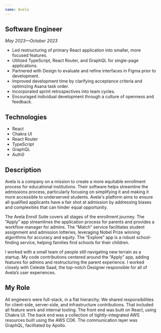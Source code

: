 ```yaml
---
name: Avela
---
```


## Software Engineer

_May 2023—October 2023_

- Led restructuring of primary React application into smaller, more focused features.
- Utilized TypeScript, React Router, and GraphQL for single-page applications.
- Partnered with Design to evaluate and refine interfaces in Figma prior to development.
- Improved development time by clarifying acceptance criteria and optimizing Asana task order.
- Incorporated sprint retrospectives into team cycles.
- Encouraged individual development through a culture of openness and feedback.

## Technologies

- React
- Chakra UI
- React Router
- TypeScript
- GraphQL
- Auth0

## Description

Avela is a company on a mission to create a more equitable enrollment process for educational
institutions. Their software helps streamline the admissions process, particularly focusing on
simplifying it and making it more accessible to underserved students. Avela's platform aims to
ensure all qualified applicants have a fair shot at admission by addressing biases and complexities
that can hinder equal opportunity.

The Avela Enroll Suite covers all stages of the enrollment journey. The “Apply” app streamlines the
application process for parents and provides a workflow manager for admins. The “Match” service
facilitates student assignment and admission lotteries, leveraging Nobel Prize winning algorithms
for accuracy and equity. The “Explore” app is a robust school-finding service, helping families find
schools for their children.

I worked with a small team of people still navigating new terrain as a startup. My code
contributions centered around the “Apply” app, adding features for admins and restructuring the
parent experience. I worked closely with Celeste Saad, the top-notch Designer responsible for all of
Avela’s user experiences.

## My Role

All engineers were full-stack, in a flat hierarchy. We shared responsibilities for client-side,
server-side, and infrastructure contributions. That included all feature work and internal tooling.
The front end was built on React, using Chakra UI. The back end was a collection of
tightly-integrated AWS resources built using the AWS CDK. The communication layer was GraphQL,
facilitated by Apollo.
